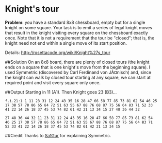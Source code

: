 # Knight's tour
**Problem**: you have a standard 8x8 chessboard, empty but for a single knight on some square. Your task is to emit a series of legal knight moves that result in the knight visiting every square on the chessboard exactly once. Note that it is not a requirement that the tour be "closed"; that is, the knight need not end within a single move of its start position. 

Details: http://rosettacode.org/wiki/Knight%27s_tour

##Solution
On an 8x8 board, there are plenty of closed tours (the knight ends on a square that is one knight's move from the beginning square). I used Symmetric (discovered by Carl Ferdinand von JÃ¤nisch) and, since the knight can walk by closed tour starting at any square, we can start at required point and visit every square only once.

##Output
Starting in 11 (A1). Then Knight goes 23 (B3)... 

`f.i.21:1 1
11 23 31 12 24 43 35 16 28 47 66 58 77 85 73 81 62 54 46 25 17 38 57 78 86 65 84 72 51 63 55 67 88 76 68 87 75 56 64 83 71 52 33 41 22 14 26 18 37 45 53 74 82 61 42 21 13 34 15 27 48 36 44 32`

`27 48 36 44 32 11 23 31 12 24 43 35 16 28 47 66 58 77 85 73 81 62 54 46 25 17 38 57 78 86 65 84 72 51 63 55 67 88 76 68 87 75 56 64 83 71 52 33 41 22 14 26 18 37 45 53 74 82 61 42 21 13 34 15`

##Credit
Thanks to [Sa1Gur](https://github.com/Sa1Gur) for explaining Symmetric.
